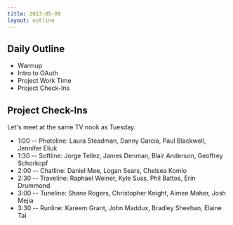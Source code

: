 ```yaml
---
title: 2013-05-09
layout: outline
---
```


## Daily Outline

* Warmup
* Intro to OAuth
* Project Work Time
* Project Check-Ins

## Project Check-Ins

Let's meet at the same TV nook as Tuesday.

* 1:00 -- Photoline: Laura Steadman, Danny Garcia, Paul Blackwell, Jennifer Eliuk
* 1:30 -- Softline: Jorge Tellez, James Denman, Blair Anderson, Geoffrey Schorkopf
* 2:00 -- Chatline: Daniel Mee, Logan Sears, Chelsea Komlo
* 2:30 -- Traveline: Raphael Weiner, Kyle Suss, Phil Battos, Erin Drummond
* 3:00 -- Tuneline: Shane Rogers, Christopher Knight, Aimee Maher, Josh Mejia
* 3:30 -- Runline: Kareem Grant, John Maddux, Bradley Sheehan, Elaine Tai
